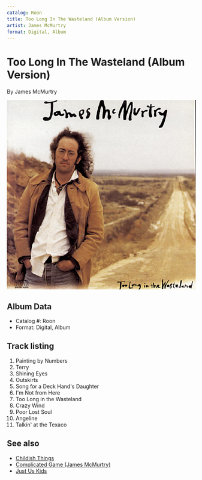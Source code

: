 ```yaml
---
catalog: Roon
title: Too Long In The Wasteland (Album Version)
artist: James McMurtry
format: Digital, Album
---
```


# Too Long In The Wasteland (Album Version)

By James McMurtry

![](../../assets/albumcovers/James_McMurtry-Too_Long_In_The_Wasteland_Album_Version.png)

## Album Data

- Catalog #: Roon
- Format: Digital, Album


## Track listing


1. Painting by Numbers
2. Terry
3. Shining Eyes
4. Outskirts
5. Song for a Deck Hand's Daughter
6. I'm Not from Here
7. Too Long in the Wasteland
8. Crazy Wind
9. Poor Lost Soul
10. Angeline
11. Talkin' at the Texaco


## See also

- [Childish Things](Childish_Things.md)
- [Complicated Game (James McMurtry)](Complicated_Game_James_McMurtry.md)
- [Just Us Kids](Just_Us_Kids.md)
